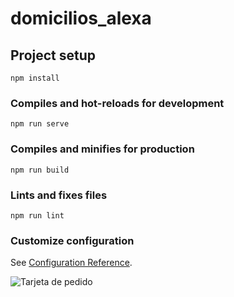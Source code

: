 # domicilios_alexa

## Project setup
```
npm install
```

### Compiles and hot-reloads for development
```
npm run serve
```

### Compiles and minifies for production
```
npm run build
```

### Lints and fixes files
```
npm run lint
```

### Customize configuration
See [Configuration Reference](https://cli.vuejs.org/config/).

![Tarjeta de pedido](https://user-images.githubusercontent.com/44074556/116795795-1858eb00-aa9d-11eb-9df3-5951f17994d1.png)
